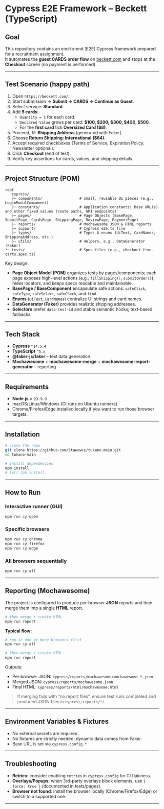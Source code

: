 # Cypress E2E Framework – Beckett (TypeScript)

## Goal
This repository contains an end‑to‑end (E2E) Cypress framework prepared for a recruitment assignment.  
It automates the **guest CARDS order flow** on [beckett.com](https://beckett.com/) and stops at the **Checkout** screen (no payment is performed).

---

## Test Scenario (happy path)
1. Open `https://beckett.com/`.
2. Start submission → **Submit → CARDS → Continue as Guest**.
3. Select service: **Standard**.
4. Add **5 cards**:
   - `Quantity = 1` for each card.
   - `Declared Value` grows per card: **$100, $200, $300, $400, $500**.
   - For the **first card** tick **Oversized Card ($8)**.
5. Proceed, fill **Shipping Address** (generated with Faker).
6. Choose **Return Shipping: International ($64)**.
7. Accept required checkboxes (Terms of Service, Expiration Policy; Newsletter optional).
8. Click **Checkout** (end of test).
9. Verify key assertions for cards, values, and shipping details.

---

## Project Structure (POM)
```
root
   cypress/
   ├─ components/                 # Small, reusable UI pieces (e.g., LoginModalComponent)
   ├─ constants/                  # Application constants: base URL(s) and other fixed values (route paths, API endpoints)
   ├─ pages/                      # Page Objects (BasePage, SubmitPage, CardsPage, ShippingPage, ReviewPage, PaymentPage)
   ├─ reports/                    # Mochawesome JSON & HTML reports
   ├─ support/                    # Cypress e2e.ts file
   ├─ types/                      # Types & enums (UiText, CardNames, ShippingAddress, etc.)
   ├─ utils/                      # Helpers, e.g., DataGenerator (Faker)
└─ tests/                         # Spec files (e.g., checkout-five-carts.spec.ts)

```
Key design:
- **Page Object Model (POM)** organizes tests by pages/components; each page exposes high-level actions (e.g., `fillShipping()`, `submitOrder()`), hides locators, and keeps specs readable and maintainable.
- **BasePage / BaseComponent** encapsulate safe actions: `safeClick`, `safeType`, `safeSelect`, `safeCheck`, and `find`.
- **Enums** (`UiText`, `CardNames`) centralize UI strings and card names.
- **DataGenerator (Faker)** provides realistic shipping addresses.
- **Selectors** prefer `data-test-id` and stable semantic hooks; text-based fallbacks

---

## Tech Stack
- **Cypress** `^14.5.4`
- **TypeScript** `^5.x`
- **@faker-js/faker** – test data generation
- **Mochawesome** + **mochawesome-merge** + **mochawesome-report-generator** – reporting

---

## Requirements
- **Node.js** = `23.9.0`
- macOS/Linux/Windows (CI runs on Ubuntu runners).  
- Chrome/Firefox/Edge installed locally if you want to run those browser targets.

---

## Installation
```bash
# clone the repo
git clone https://github.com/Stawowcz/tukano-main.git
cd tukano-main

# install dependencies
npm install
# (or) npm install
```
---

## How to Run
### Interactive runner (GUI)
```bash
npm run cy:open
```

### Specific browsers
```bash
npm run cy:chrome
npm run cy:firefox
npm run cy:edge
```

### All browsers sequentially
```bash
npm run cy:all
```
---

## Reporting (Mochawesome)
The project is configured to produce per‑browser **JSON** reports and then merge them into a single **HTML** report.

```bash
# then merge + create HTML
npm run report
```

**Typical flow:**
```bash
# run in one or more browsers first
npm run cy:all

# then merge + create HTML
npm run report
```

Outputs:
- Per‑browser JSON: `cypress/reports/mochawesome/mochawesome-*.json`
- Merged JSON: `cypress/reports/mochawesome.json`
- Final HTML: `cypress/reports/html/mochawesome.html`

> If merging fails with “no report files”, ensure test runs completed and produced JSON files in `cypress/reports/*/`.

---

## Environment Variables & Fixtures
- No external secrets are required.
- No fixtures are strictly needed; dynamic data comes from Faker.
- Base URL is set via `cypress.config.*`

---

## Troubleshooting
- **Retries**: consider enabling `retries` in `cypress.config` for CI flakiness.
- **Overlays/Popups**: when 3rd-party overlays block elements, use `{ force: true }` (documented in tests/pages).
- **Browser not found**: install the browser locally (Chrome/Firefox/Edge) or switch to a supported one.

---
